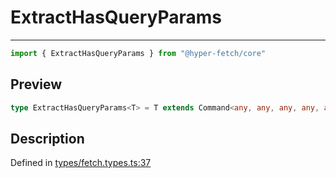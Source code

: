 

# ExtractHasQueryParams

<div class="api-docs__separator" data-reactroot="">

---

</div><div class="api-docs__import" data-reactroot="">

```ts
import { ExtractHasQueryParams } from "@hyper-fetch/core"
```

</div><div class="api-docs__section">

## Preview

</div><div class="api-docs__preview type single">

```ts
type ExtractHasQueryParams<T> = T extends Command<any, any, any, any, any, any, any, any, any, infer  Q> ? Q : never;
```

</div><div class="api-docs__section">

## Description

</div><div class="api-docs__description"><span class="api-docs__do-not-parse">



</span></div><p class="api-docs__definition">

Defined in [types/fetch.types.ts:37](https://github.com/BetterTyped/hyper-fetch/blob/479dcad6/packages/core/src/types/fetch.types.ts#L37)

</p>
